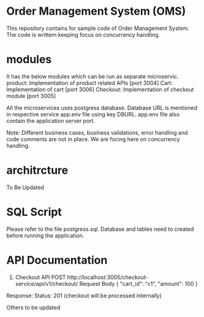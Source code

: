 # Order Management System (OMS)
This repository contains for sample code of Order Management System. The code is writtem keeping focus on
concurrency handling.

# modules
It has the below modules which can be run as separate microservic.
product: Implementation of product related APIs [port 3004]
Cart: Implementation of cart [port 3006]
Checkout: Implementation of checkout module [port 3005]

All the microservices uses postgress database. Database URL is mentioned in respective
service app.env file using key DBURL. app.env file also contain the application server port.

Note: Different business cases, business validations, error handling and code comments are not in place.
We are focing here on concurrency handling.

# architrcture
To Be Updated


# SQL Script
Please refer to the file postgress.sql. Database and tables need to created before
running the application.


# API Documentation
1. Checkout API
POST http://localhost:3005/checkout-service/api/v1/checkout/
Request Body
    {
        "cart_id": "c1",
        "amount": 100
    }

Response: 
    Status: 201 (checkout will be processed internally)

Others to be updated